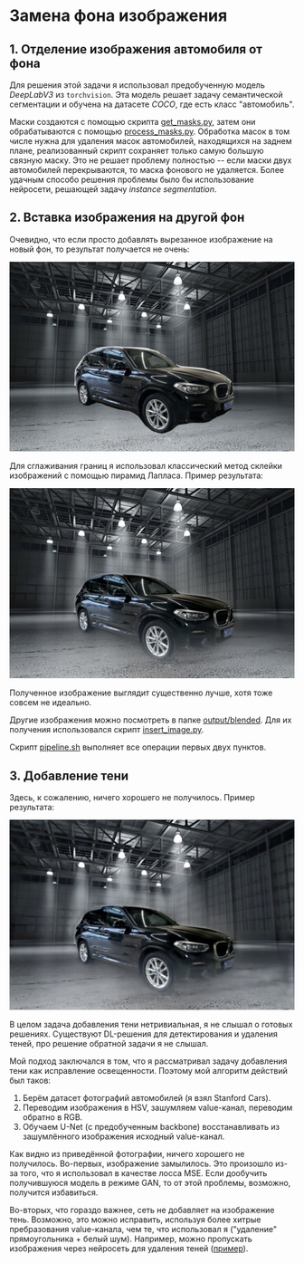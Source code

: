 # Замена фона изображения

## 1. Отделение изображения автомобиля от фона

Для решения этой задачи я использовал предобученную модель *DeepLabV3* из
`torchvision`. Эта модель решает задачу семантической сегментации и обучена на
датасете *COCO*, где есть класс "автомобиль".

Маски создаются с помощью скрипта [get_masks.py](get_masks.py), затем они
обрабатываются с помощью [process_masks.py](process_masks.py). Обработка масок в
том числе нужна для удаления масок автомобилей, находящихся на заднем плане,
реализованный скрипт сохраняет только самую большую связную маску. Это не решает
проблему полностью -- если маски двух автомобилей перекрываются, то маска
фонового не удаляется. Более удачным способо решения проблемы было бы
использование нейросети, решающей задачу *instance segmentation*.

## 2. Вставка изображения на другой фон

Очевидно, что если просто добавлять вырезанное изображение на новый фон, то
результат получается не очень:

![простая склейка](output/naive.jpg)

Для сглаживания границ я использовал классический метод склейки изображений с
помощью пирамид Лапласа. Пример результата:

![результат склейки](output/blended/photo_2023-06-06_08-59-59.jpg)

Полученное изображение выглядит существенно лучше, хотя тоже совсем не идеально.

Другие изображения можно посмотреть в папке [output/blended](output/blended). Для
их получения использовался скрипт [insert_image.py](insert_image.py).

Скрипт [pipeline.sh](pipeline.sh) выполняет все операции первых двух пунктов.

## 3. Добавление тени

Здесь, к сожалению, ничего хорошего не получилось. Пример результата:

![изображение после UNet](output/fail.jpg)

В целом задача добавления тени нетривиальная, я не слышал о готовых решениях.
Существуют DL-решения для детектирования и удаления теней, про решение обратной
задачи я не слышал.

Мой подход заключался в том, что я рассматривал задачу добавления тени как
исправление освещенности. Поэтому мой алгоритм действий был таков:

1. Берём датасет фотографий автомобилей (я взял Stanford Cars).
2. Переводим изображения в HSV, зашумляем value-канал, переводим обратно в RGB.
3. Обучаем U-Net (с предобученным backbone) восстанавливать из зашумлённого
изображения исходный value-канал.

Как видно из приведённой фотографии, ничего хорошего не получилось. Во-первых,
изображение замылилось. Это произошло из-за того, что я использовал в качестве
лосса MSE. Если дообучить получившуюся модель в режиме GAN, то от этой проблемы,
возможно, получится избавиться.

Во-вторых, что гораздо важнее, сеть не добавляет на изображение тень. Возможно,
это можно исправить, используя более хитрые пребразования value-канала, чем те,
что использовал я ("удаление" прямоугольника + белый шум). Например, можно
пропускать изображения через нейросеть для удаления теней
([пример](https://github.com/zhangbaijin/spa-former-shadow-removal)).
